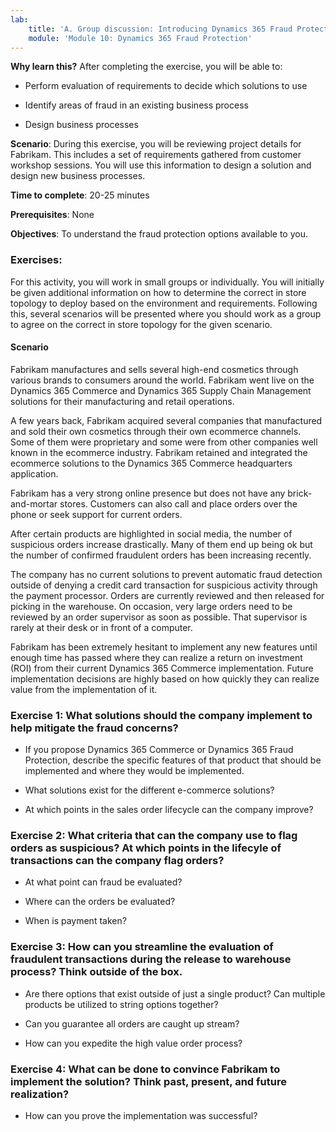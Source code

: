 ```yaml
---
lab:
    title: 'A. Group discussion: Introducing Dynamics 365 Fraud Protection'
    module: 'Module 10: Dynamics 365 Fraud Protection'
---
```




**Why learn this?** After completing the exercise, you will be able to:

-   Perform evaluation of requirements to decide which solutions to use

-   Identify areas of fraud in an existing business process

-   Design business processes

**Scenario**: During this exercise, you will be reviewing project details for
Fabrikam. This includes a set of requirements gathered from customer workshop
sessions. You will use this information to design a solution and design new
business processes.

**Time to complete**: 20-25 minutes

**Prerequisites**: None

**Objectives**: To understand the fraud protection options available to you.

### Exercises: 

For this activity, you will work in small groups or individually. You will
initially be given additional information on how to determine the correct in
store topology to deploy based on the environment and requirements. Following
this, several scenarios will be presented where you should work as a group to
agree on the correct in store topology for the given scenario.

#### Scenario

Fabrikam manufactures and sells several high-end cosmetics through various
brands to consumers around the world. Fabrikam went live on the Dynamics 365
Commerce and Dynamics 365 Supply Chain Management solutions for their
manufacturing and retail operations.

A few years back, Fabrikam acquired several companies that manufactured and sold
their own cosmetics through their own ecommerce channels. Some of them were
proprietary and some were from other companies well known in the ecommerce
industry. Fabrikam retained and integrated the ecommerce solutions to the
Dynamics 365 Commerce headquarters application.

Fabrikam has a very strong online presence but does not have any
brick-and-mortar stores. Customers can also call and place orders over the phone
or seek support for current orders.

After certain products are highlighted in social media, the number of suspicious
orders increase drastically. Many of them end up being ok but the number of
confirmed fraudulent orders has been increasing recently.

The company has no current solutions to prevent automatic fraud detection
outside of denying a credit card transaction for suspicious activity through the
payment processor. Orders are currently reviewed and then released for picking
in the warehouse. On occasion, very large orders need to be reviewed by an order
supervisor as soon as possible. That supervisor is rarely at their desk or in
front of a computer.

Fabrikam has been extremely hesitant to implement any new features until enough
time has passed where they can realize a return on investment (ROI) from their
current Dynamics 365 Commerce implementation. Future implementation decisions
are highly based on how quickly they can realize value from the implementation
of it.

### Exercise 1: What solutions should the company implement to help mitigate the fraud concerns?


-   If you propose Dynamics 365 Commerce or Dynamics 365 Fraud Protection,
    describe the specific features of that product that should be implemented
    and where they would be implemented.

-   What solutions exist for the different e-commerce solutions?

-   At which points in the sales order lifecycle can the company improve?

### Exercise 2: What criteria that can the company use to flag orders as suspicious? At which points in the lifecyle of transactions can the company flag orders? 

-   At what point can fraud be evaluated?

-   Where can the orders be evaluated?

-   When is payment taken?

### Exercise 3: How can you streamline the evaluation of fraudulent transactions during the release to warehouse process? Think outside of the box.

-   Are there options that exist outside of just a single product? Can multiple
    products be utilized to string options together?

-   Can you guarantee all orders are caught up stream?

-   How can you expedite the high value order process?

### Exercise 4: What can be done to convince Fabrikam to implement the solution? Think past, present, and future realization?

-   How can you prove the implementation was successful?
